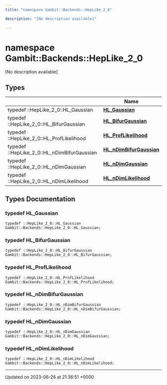 ```yaml
---
title: "namespace Gambit::Backends::HepLike_2_0"

description: "[No description available]"

---
```


# namespace Gambit::Backends::HepLike_2_0

[No description available]

## Types

|                | Name           |
| -------------- | -------------- |
| typedef ::HepLike_2_0::HL_Gaussian | **[HL_Gaussian](/documentation/code/namespaces/namespacegambit_1_1backends_1_1heplike__2__0/#typedef-hl-gaussian)**  |
| typedef ::HepLike_2_0::HL_BifurGaussian | **[HL_BifurGaussian](/documentation/code/namespaces/namespacegambit_1_1backends_1_1heplike__2__0/#typedef-hl-bifurgaussian)**  |
| typedef ::HepLike_2_0::HL_ProfLikelihood | **[HL_ProfLikelihood](/documentation/code/namespaces/namespacegambit_1_1backends_1_1heplike__2__0/#typedef-hl-proflikelihood)**  |
| typedef ::HepLike_2_0::HL_nDimBifurGaussian | **[HL_nDimBifurGaussian](/documentation/code/namespaces/namespacegambit_1_1backends_1_1heplike__2__0/#typedef-hl-ndimbifurgaussian)**  |
| typedef ::HepLike_2_0::HL_nDimGaussian | **[HL_nDimGaussian](/documentation/code/namespaces/namespacegambit_1_1backends_1_1heplike__2__0/#typedef-hl-ndimgaussian)**  |
| typedef ::HepLike_2_0::HL_nDimLikelihood | **[HL_nDimLikelihood](/documentation/code/namespaces/namespacegambit_1_1backends_1_1heplike__2__0/#typedef-hl-ndimlikelihood)**  |

## Types Documentation

### typedef HL_Gaussian

```
typedef ::HepLike_2_0::HL_Gaussian Gambit::Backends::HepLike_2_0::HL_Gaussian;
```


### typedef HL_BifurGaussian

```
typedef ::HepLike_2_0::HL_BifurGaussian Gambit::Backends::HepLike_2_0::HL_BifurGaussian;
```


### typedef HL_ProfLikelihood

```
typedef ::HepLike_2_0::HL_ProfLikelihood Gambit::Backends::HepLike_2_0::HL_ProfLikelihood;
```


### typedef HL_nDimBifurGaussian

```
typedef ::HepLike_2_0::HL_nDimBifurGaussian Gambit::Backends::HepLike_2_0::HL_nDimBifurGaussian;
```


### typedef HL_nDimGaussian

```
typedef ::HepLike_2_0::HL_nDimGaussian Gambit::Backends::HepLike_2_0::HL_nDimGaussian;
```


### typedef HL_nDimLikelihood

```
typedef ::HepLike_2_0::HL_nDimLikelihood Gambit::Backends::HepLike_2_0::HL_nDimLikelihood;
```







-------------------------------

Updated on 2023-06-26 at 21:36:51 +0000